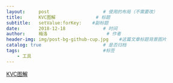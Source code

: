 ```yaml
---
layout:     post                    # 使用的布局（不需要改）
title:      KVC图解               # 标题 
subtitle:   setValue:forKey:    #副标题
date:       2018-12-18              # 时间
author:     梅洛                      # 作者
header-img: img/post-bg-github-cup.jpg    #这篇文章标题背景图片
catalog: true                       # 是否归档
tags:                               #标签
    - 工具
---
```


<a href = "https://pan.baidu.com/s/1_zy3u_SxEdpegnq7s4RyNg">KVC图解</a>
